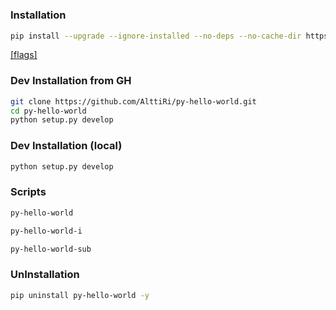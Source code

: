 # 


### Installation

```bash
pip install --upgrade --ignore-installed --no-deps --no-cache-dir https://github.com/AlttiRi/py-hello-world/archive/master.tar.gz
```
[[flags]](https://pip.pypa.io/en/latest/cli/pip_install/?highlight=--no-use-wheel#options)

### Dev Installation from GH
```bash
git clone https://github.com/AlttiRi/py-hello-world.git
cd py-hello-world
python setup.py develop
```

### Dev Installation (local)
```bash
python setup.py develop
```

### Scripts
```bash
py-hello-world
```
```bash
py-hello-world-i
```
```bash
py-hello-world-sub
```

### UnInstallation
```bash
pip uninstall py-hello-world -y
```
